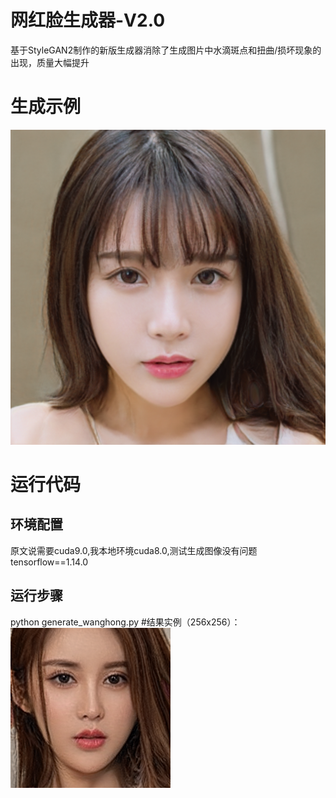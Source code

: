 # 网红脸生成器-V2.0
基于StyleGAN2制作的新版生成器消除了生成图片中水滴斑点和扭曲/损坏现象的出现，质量大幅提升



# 生成示例
![image](https://github.com/HqWei/HqWei-StyleGAN2_face_generator/blob/master/examples/example2.png)




# 运行代码
## 环境配置
原文说需要cuda9.0,我本地环境cuda8.0,测试生成图像没有问题
tensorflow==1.14.0


## 运行步骤
python generate_wanghong.py
#结果实例（256x256）：
![image](https://github.com/HqWei/HqWei-StyleGAN2_face_generator/blob/master/examples/0000.png)
